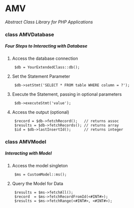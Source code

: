 # AMV
_Abstract Class Library for PHP Applications_

### class AMVDatabase ###

##### Four Steps to Interacting with Database #####

1. Access the database connection

        $db = YourExtendedClass::db();
    
2. Set the Statement Parameter

        $db->setStmt('SELECT * FROM table WHERE column = ?');
    
3. Execute the Statement, passing in optional parameters

        $db->executeStmt('value');
    
4. Access the output (optional)

        $record = $db->fetchRecord();   // returns assoc
        $results = $db->fetchRecords(); // returns array
        $id = $db->lastInsertId();      // returns integer

### class AMVModel ###

##### Interacting with Model #####

1. Access the model singleton

        $ms = CustomModel::ms();
    
2. Query the Model for Data

        $results = $ms->fetchAll();
        $record  = $ms->fetchRecordFromId(<#INT#>);
        $results = $ms->fetchRange(<#INT#>, <#INT#>);
